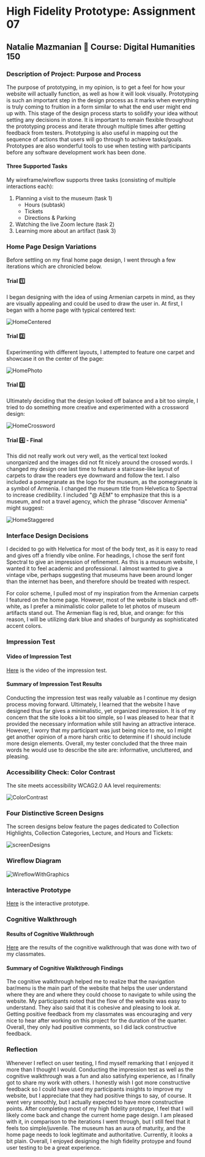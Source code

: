 # High Fidelity Prototype: Assignment 07
## Natalie Mazmanian :book: Course: Digital Humanities 150 

### Description of Project: Purpose and Process
The purpose of prototyping, in my opinion, is to get a feel for how your website will actually function, as well as how it will look visually. Prototyping is such an important step in the design process as it marks when everything is truly coming to fruition in a form similar to what the end user might end up with. This stage of the design process starts to solidify your idea without setting any decisions in stone. It is important to remain flexible throughout the prototyping process and iterate through multiple times after getting feedback from testers.  Prototyping is also useful in mapping out the sequence of actions that users will go through to achieve tasks/goals.  Prototypes are also wonderful tools to use when testing with participants before any software development work has been done.

#### Three Supported Tasks
My wireframe/wireflow supports three tasks (consisting of multiple interactions each): 
1. Planning a visit to the museum (task 1)
    * Hours (subtask)
    * Tickets
    * Directions & Parking
2. Watching the live Zoom lecture (task 2)
3. Learning more about an artifact (task 3)

### Home Page Design Variations

Before settling on my final home page design, I went through a few iterations which are chronicled below.

#### Trial :one:

I began designing with the idea of using Armenian carpets in mind, as they are visually appealing and could be used to draw the user in. At first, I began with a home page with typical centered text:

![HomeCentered](https://github.com/mysticaltofu/DH150-NATALIEMAZMANIAN/blob/main/HomeCentered.png)

#### Trial :two:

Experimenting with different layouts, I attempted to feature one carpet and showcase it on the center of the page:

![HomePhoto](https://github.com/mysticaltofu/DH150-NATALIEMAZMANIAN/blob/main/HomePhoto.png)

#### Trial :three:

Ultimately deciding that the design looked off balance and a bit too simple, I tried to do something more creative and experimented with a crossword design:

![HomeCrossword](https://github.com/mysticaltofu/DH150-NATALIEMAZMANIAN/blob/main/HomeCrossword.png)

#### Trial :four: - Final

This did not really work out very well, as the vertical text looked unorganized and the images did not fit nicely around the crossed words. I changed my design one last time to feature a staircase-like layout of carpets to draw the readers eye downward and follow the text. I also included a pomegranate as the logo for the museum, as the pomegranate is a symbol of Armenia. I changed the museum title from Helvetica to Spectral to increase credibility. I included "@ AEM" to emphasize that this is a museum, and not a travel agency, which the phrase "discover Armenia" might suggest:

![HomeStaggered](https://github.com/mysticaltofu/DH150-NATALIEMAZMANIAN/blob/main/HomeStaggered.png)

### Interface Design Decisions

I decided to go with Helvetica for most of the body text, as it is easy to read and gives off a friendly vibe online. For headings, I chose the serif font Spectral to give an impression of refinement. As this is a museum website, I wanted it to feel academic and professional. I almost wanted to give a vintage vibe, perhaps suggesting that museums have been around longer than the internet has been, and therefore should be treated with respect.

For color scheme, I pulled most of my inspiration from the Armenian carpets I featured on the home page. However, most of the website is black and off-white, as I prefer a minimalistic color pallete to let photos of museum artifacts stand out. The Armenian flag is red, blue, and orange: for this reason, I will be utilizing dark blue and shades of burgundy as sophisticated accent colors.

### Impression Test

#### Video of Impression Test
[Here](https://drive.google.com/file/d/1AMr0NXTQpDUg_TLa4mrv2Nnvsce5Rgsi/view?usp=sharing) is the video of the impression test.

#### Summary of Impression Test Results
Conducting the impression test was really valuable as I continue my design process moving forward. Ultimately, I learned that the website I have designed thus far gives a minimalistic, yet organized impression. It is of my concern that the site looks a bit too simple, so I was pleased to hear that it provided the necessary information while still having an attractive interace. However, I worry that my participant was just being nice to me, so I might get another opinion of a more harsh critic to determine if I should include more design elements. Overall, my tester concluded that the three main words he would use to describe the site are: informative, uncluttered, and pleasing.

### Accessibility Check: Color Contrast

The site meets accessibility WCAG2.0 AA level requirements:

![ColorContrast](https://github.com/mysticaltofu/DH150-NATALIEMAZMANIAN/blob/main/colorContrast.png)

### Four Distinctive Screen Designs

The screen designs below feature the pages dedicated to Collection Highlights, Collection Categories, Lecture, and Hours and Tickets: 

![screenDesigns](https://github.com/mysticaltofu/DH150-NATALIEMAZMANIAN/blob/main/ScreenDesigns.png)

### Wireflow Diagram
![WireflowWithGraphics](https://github.com/mysticaltofu/DH150-NATALIEMAZMANIAN/blob/main/WireflowWithGraphicsFinal.png)

### Interactive Prototype
[Here](https://www.figma.com/proto/OS0a1fEZjVzmyNJ8YxQWeY/AEM-Shared?node-id=6%3A27&viewport=354%2C-776%2C0.35040798783302307&scaling=scale-down) is the interactive prototype.

### Cognitive Walkthrough
#### Results of Cognitive Walkthrough
[Here](https://docs.google.com/document/d/1WLbZ9mQWy3U9Ml3M-LVmMtyzhwAxJE89f64EDea4VBc/edit?usp=sharing) are the results of the cognitive walkthrough that was done with two of my classmates.

#### Summary of Cognitive Walkthrough Findings
The cognitive walkthrough helped me to realize that the navigation bar/menu is the main part of the website that helps the user understand where they are and where they could choose to navigate to while using the website. My participants noted that the flow of the website was easy to understand. They also said that it is cohesive and pleasing to look at. Getting positive feedback from my classmates was encouraging and very nice to hear after working on this project for the duration of the quarter. Overall, they only had positive comments, so I did lack constructive feedback.

### Reflection
Whenever I reflect on user testing, I find myself remarking that I enjoyed it more than I thought I would. Conducting the impression test as well as the cognitive walkthrough was a fun and also satisfying experience, as I finally got to share my work with others. I honestly wish I got more constructive feedback so I could have used my participants insights to improve my website, but I appreciate that they had positive things to say, of course. It went very smoothly, but I actually expected to have more constructive points. After completing most of my high fidelity prototype, I feel that I will likely come back and change the current home page design. I am pleased with it, in comparison to the iterations I went through, but I still feel that it feels too simple/juvenile. The museum has an aura of maturity, and the home page needs to look legitimate and authoritative. Currently, it looks a bit plain. Overall, I enjoyed designing the high fidelity protoype and found user testing to be a great experience.
